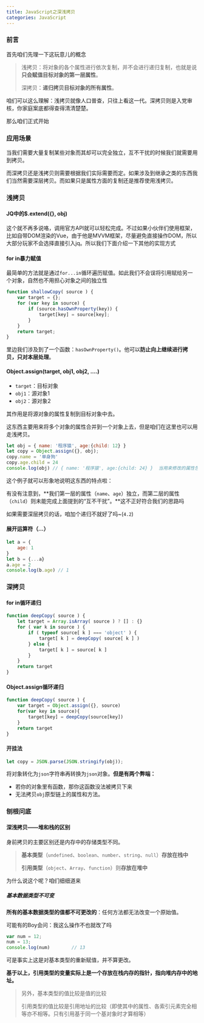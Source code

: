 ```yaml
---
title: JavaScript之深浅拷贝
categories: JavaScript
---
```


### 前言

首先咱们先理一下这玩意儿的概念

> 浅拷贝：将对象的各个属性进行依次复制，并不会进行递归复制，也就是说**只会赋值目标对象的第一层属性**。
>
> 深拷贝：**递归拷贝目标对象的所有属性**。

咱们可以这么理解：浅拷贝就像人口普查，只往上看这一代。深拷贝则是入党审核，你家庭案底都得查得清清楚楚。

<!--more-->

那么咱们正式开始

### 应用场景

当我们需要大量复制某些对象而其却可以完全独立，互不干扰的时候我们就需要用到拷贝。

而深拷贝还是浅拷贝则需要根据我们实际需要而定。如果涉及到继承之类的东西我们当然需要深层拷贝。而如果只是属性方面的复制还是推荐使用浅拷贝。

### 浅拷贝

#### JQ中的$.extend({}, obj)

这个就不再多说咯，调用官方API就可以轻松完成。不过如果小伙伴们使用框架，比如自带DOM渲染的Vue，由于他是MVVM框架，尽量避免直接操作DOM，所以大部分玩家不会选择直接引入jq。所以我们下面介绍一下其他的实现方式

#### for in暴力赋值

最简单的方法就是通过`for...in`循环遍历赋值。如此我们不会误将引用赋给另一个对象，自然也不用担心对象之间的独立性

```javascript
function shallowCopy( source ) {
    var target = {};
    for (var key in source) {
        if (source.hasOwnProperty(key)) {
            target[key] = source[key];
        }
    }
    return target;
}
```

 里边我们涉及到了一个函数：`hasOwnProperty()`。他可以**防止向上继续进行拷贝，只对本层处理**。

#### Object.assign(target, obj1, obj2, ....)

- `target`：目标对象
- `obj1`：源对象1
- `obj2`：源对象2

其作用是将源对象的属性复制到目标对象中去。

这东西主要用来将多个对象的属性合并到一个对象上去，但是咱们在这里也可以用走浅拷贝。

```javascript
let obj = { name: '程序猿', age:{child: 12} }
let copy = Object.assign({}, obj);
copy.name = '单身狗'
copy.age.child = 24
console.log(obj) // { name: '程序猿', age:{child: 24} }  当用来修改的属性包含对象时就会统一改变。
```

这个例子就可以形象地说明这东西的特点啦：

有没有注意到，**我们第一层的属性（`name`、`age`）独立，而第二层的属性（`child`）则未能完成上面提到的“互不干扰”。**这不正好符合我们的思路吗

如果需要深层拷贝的话，咱加个递归不就好了吗~(`4.2`)

#### 展开运算符（...）

```javascript
let a = {
    age: 1
}
let b = {...a}
a.age = 2
console.log(b.age) // 1
```



### 深拷贝

#### for in循环递归

```javascript
function deepCopy( source ) {
    let target = Array.isArray( source ) ? [] : {}
    for ( var k in source ) {
        if ( typeof source[ k ] === 'object' ) {
            target[ k ] = deepCopy( source[ k ] )
        } else {
            target[ k ] = source[ k ]
        }
    }
    return target
}
```

#### Object.assign循环递归

```javascript
function deepCopy( source ) {
    var target = Object.assign({}, source)
    for(var key in source){
        target[key] = deepCopy(source[key])
    }
    return target
}
```



#### 开挂法

```javascript
let copy = JSON.parse(JSON.stringify(obj));
```

将对象转化为`json`字符串再转换为`json`对象。**但是有两个弊端：**

- 若你的对象里有函数，那你这函数没法被拷贝下来
- 无法拷贝`obj`原型链上的属性和方法。

### 刨根问底

#### 深浅拷贝——堆和栈的区别

身前拷贝的主要区别还是内存中的存储类型不同。

> **基本类型**（`undefined`、`boolean`、`number`、`string`、`null`）**存放在栈中**
>
> **引用类型**（`object`、`Array`、`function`）则**存放在堆中**

为什么说这个呢？咱们细细道来

##### 基本数据类型不可变

**所有的基本数据类型的值都不可更改的**：任何方法都无法改变一个原始值。

可能有的Boy会问：我这么操作不也就改了吗

```javascript
var num = 12;
num = 13;
console.log(num)		// 13
```

可是事实上这是对基本类型的重新赋值，并不算更改。



**基于以上，引用类型的变量实际上是一个存放在栈内存的指针，指向堆内存中的地址。**



> 另外，基本类型的值比较是值的比较
>
> 引用类型的值比较是引用地址的比较（即使其中的属性、各索引元素完全相等亦不相等。只有引用基于同一个基对象时才算相等）

